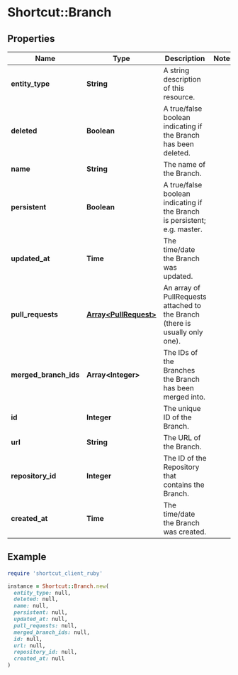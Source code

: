 # Shortcut::Branch

## Properties

| Name | Type | Description | Notes |
| ---- | ---- | ----------- | ----- |
| **entity_type** | **String** | A string description of this resource. |  |
| **deleted** | **Boolean** | A true/false boolean indicating if the Branch has been deleted. |  |
| **name** | **String** | The name of the Branch. |  |
| **persistent** | **Boolean** | A true/false boolean indicating if the Branch is persistent; e.g. master. |  |
| **updated_at** | **Time** | The time/date the Branch was updated. |  |
| **pull_requests** | [**Array&lt;PullRequest&gt;**](PullRequest.md) | An array of PullRequests attached to the Branch (there is usually only one). |  |
| **merged_branch_ids** | **Array&lt;Integer&gt;** | The IDs of the Branches the Branch has been merged into. |  |
| **id** | **Integer** | The unique ID of the Branch. |  |
| **url** | **String** | The URL of the Branch. |  |
| **repository_id** | **Integer** | The ID of the Repository that contains the Branch. |  |
| **created_at** | **Time** | The time/date the Branch was created. |  |

## Example

```ruby
require 'shortcut_client_ruby'

instance = Shortcut::Branch.new(
  entity_type: null,
  deleted: null,
  name: null,
  persistent: null,
  updated_at: null,
  pull_requests: null,
  merged_branch_ids: null,
  id: null,
  url: null,
  repository_id: null,
  created_at: null
)
```

